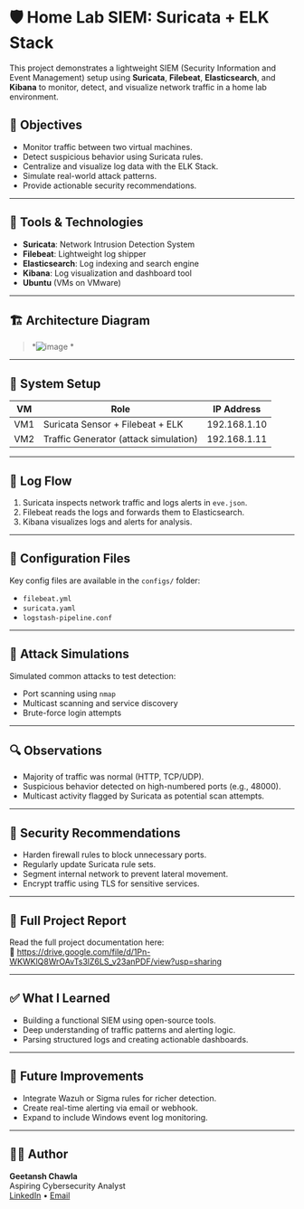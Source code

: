 # 🛡️ Home Lab SIEM: Suricata + ELK Stack

This project demonstrates a lightweight SIEM (Security Information and Event Management) setup using **Suricata**, **Filebeat**, **Elasticsearch**, and **Kibana** to monitor, detect, and visualize network traffic in a home lab environment.

## 🎯 Objectives
- Monitor traffic between two virtual machines.
- Detect suspicious behavior using Suricata rules.
- Centralize and visualize log data with the ELK Stack.
- Simulate real-world attack patterns.
- Provide actionable security recommendations.

---

## 🧰 Tools & Technologies
- **Suricata**: Network Intrusion Detection System
- **Filebeat**: Lightweight log shipper
- **Elasticsearch**: Log indexing and search engine
- **Kibana**: Log visualization and dashboard tool
- **Ubuntu** (VMs on VMware)

---

## 🏗️ Architecture Diagram

> *![image](https://github.com/user-attachments/assets/5664b1d4-8208-47ce-9c1d-f5149e62f13c)
> *

---

## 🔧 System Setup

| VM | Role | IP Address |
|----|------|------------|
| VM1 | Suricata Sensor + Filebeat + ELK | 192.168.1.10 |
| VM2 | Traffic Generator (attack simulation) | 192.168.1.11 |

---

## 📡 Log Flow

1. Suricata inspects network traffic and logs alerts in `eve.json`.
2. Filebeat reads the logs and forwards them to Elasticsearch.
3. Kibana visualizes logs and alerts for analysis.

---

## 📂 Configuration Files

Key config files are available in the `configs/` folder:
- `filebeat.yml`
- `suricata.yaml`
- `logstash-pipeline.conf`

---

## 🧪 Attack Simulations
Simulated common attacks to test detection:
- Port scanning using `nmap`
- Multicast scanning and service discovery
- Brute-force login attempts

---

## 🔍 Observations

- Majority of traffic was normal (HTTP, TCP/UDP).
- Suspicious behavior detected on high-numbered ports (e.g., 48000).
- Multicast activity flagged by Suricata as potential scan attempts.

---

## 🔐 Security Recommendations

- Harden firewall rules to block unnecessary ports.
- Regularly update Suricata rule sets.
- Segment internal network to prevent lateral movement.
- Encrypt traffic using TLS for sensitive services.

---

## 📄 Full Project Report

Read the full project documentation here:  
📎 https://drive.google.com/file/d/1Pn-WKWKlQ8WrOAvTs3lZ6LS_v23anPDF/view?usp=sharing


---

## ✅ What I Learned

- Building a functional SIEM using open-source tools.
- Deep understanding of traffic patterns and alerting logic.
- Parsing structured logs and creating actionable dashboards.

---

## 📌 Future Improvements

- Integrate Wazuh or Sigma rules for richer detection.
- Create real-time alerting via email or webhook.
- Expand to include Windows event log monitoring.

---

## 🧑‍💻 Author

**Geetansh Chawla**  
Aspiring Cybersecurity Analyst  
[LinkedIn](https://www.linkedin.com/in/getnsh/) • [Email](mailto:geetanshchawla2003@gmail.com)

